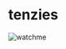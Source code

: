 # tenzies
![watchme](https://user-images.githubusercontent.com/78860665/159921326-826849e3-a8da-4f86-95a2-9707825b788a.gif)
